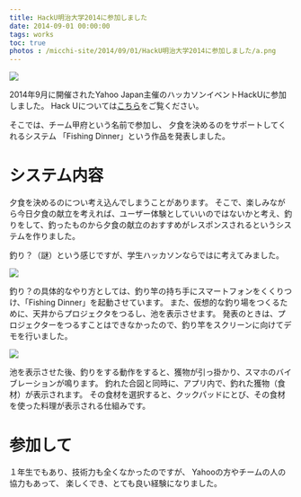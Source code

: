 ```yaml
---
title: HackU明治大学2014に参加しました
date: 2014-09-01 00:00:00
tags: works
toc: true
photos : /micchi-site/2014/09/01/HackU明治大学2014に参加しました/a.png
---
```

![](/micchi-site/2014/09/01/HackU明治大学2014に参加しました/a.png)

2014年9月に開催されたYahoo Japan主催のハッカソンイベントHackUに参加しました。
Hack Uについては[こちら](https://hacku.yahoo.co.jp/meiji2014/)をご覧ください。

そこでは、チーム甲府という名前で参加し、
夕食を決めるのをサポートしてくれるシステム 「Fishing Dinner」という作品を発表しました。

# システム内容

夕食を決めるのについ考え込んでしまうことがあります。
そこで、楽しみながら今日夕食の献立を考えれば、ユーザー体験としていいのではないかと考え、釣りをして、釣ったものから夕食の献立のおすすめがレスポンスされるというシステムを作りました。

釣り？（謎）という感じですが、学生ハッカソンならではに考えてみました。


![](https://gyazo.com/03e291e746533923acaa5fac18e6e495.gif)

釣り？の具体的なやり方としては、釣り竿の持ち手にスマートフォンをくくりつけ、「Fishing Dinner」を起動させています。
また、仮想的な釣り場をつくるために、天井からプロジェクタをつるし、池を表示させます。
発表のときは、プロジェクターをつるすことはできなかったので、釣り竿をスクリーンに向けてデモを行いました。

![](https://gyazo.com/127ef25921a46a83e27aeae62691d96f.jpg)

池を表示させた後、釣りをする動作をすると、獲物が引っ掛かり、スマホのバイブレーションが鳴ります。
釣れた合図と同時に、アプリ内で、釣れた獲物（食材）が表示されます。
その食材を選択すると、クックパッドにとび、その食材を使った料理が表示される仕組みです。

# 参加して

１年生でもあり、技術力も全くなかったのですが、
Yahooの方やチームの人の協力もあって、
楽しくでき、とても良い経験になりました。